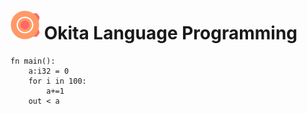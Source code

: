 # ![](res/logo.jpg) Okita Language Programming

```Okita
fn main():
    a:i32 = 0
    for i in 100:
        a+=1
    out < a
```
